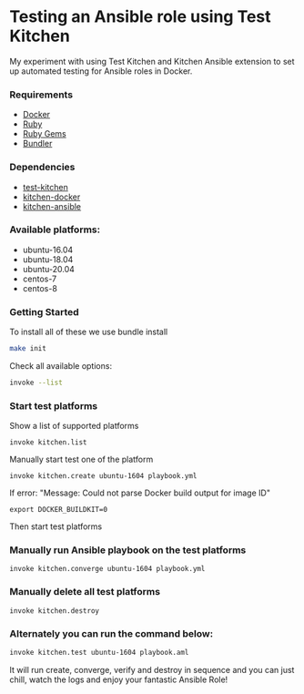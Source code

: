# Testing an Ansible role using Test Kitchen
My experiment with using Test Kitchen and Kitchen Ansible extension to set up automated testing for Ansible roles in Docker.

### Requirements
* [Docker](https://www.docker.com/)
* [Ruby](https://www.ruby-lang.org/)
* [Ruby Gems](https://rubygems.org/)
* [Bundler](https://bundler.io/)

### Dependencies
* [test-kitchen](https://github.com/test-kitchen/test-kitchen)
* [kitchen-docker](https://github.com/test-kitchen/kitchen-docker)
* [kitchen-ansible](https://github.com/neillturner/kitchen-ansible)

### Available platforms:
- ubuntu-16.04
- ubuntu-18.04
- ubuntu-20.04
- centos-7
- centos-8

### Getting Started
To install all of these we use bundle install
```bash
make init
```
Check all available options:
```bash
invoke --list
```
### Start test platforms
Show a list of supported platforms
```
invoke kitchen.list
```
Manually start test one of the platform
```
invoke kitchen.create ubuntu-1604 playbook.yml
```
If error: "Message: Could not parse Docker build output for image ID"
```
export DOCKER_BUILDKIT=0
```
Then start test platforms

### Manually run Ansible playbook on the test platforms
```
invoke kitchen.converge ubuntu-1604 playbook.yml
```
### Manually delete all test platforms
```
invoke kitchen.destroy
```
### Alternately you can run the command below:
```bash
invoke kitchen.test ubuntu-1604 playbook.aml
```
It will run create, converge, verify and destroy in sequence and you can just chill, watch the logs and enjoy your fantastic Ansible Role!
